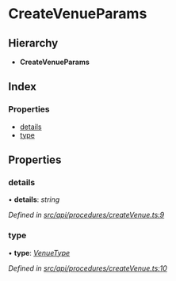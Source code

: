 # CreateVenueParams

## Hierarchy

* **CreateVenueParams**

## Index

### Properties

* [details](createvenueparams.md#details)
* [type](createvenueparams.md#type)

## Properties

### details

• **details**: _string_

_Defined in_ [_src/api/procedures/createVenue.ts:9_](https://github.com/PolymathNetwork/polymesh-sdk/blob/bf2b7a12/src/api/procedures/createVenue.ts#L9)

### type

• **type**: [_VenueType_](../enums/venuetype.md)

_Defined in_ [_src/api/procedures/createVenue.ts:10_](https://github.com/PolymathNetwork/polymesh-sdk/blob/bf2b7a12/src/api/procedures/createVenue.ts#L10)

